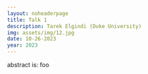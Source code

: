 ```yaml
---
layout: noheaderpage
title: Talk 1
description: Tarek Elgindi (Duke University)
img: assets/img/12.jpg
date: 10-26-2023
year: 2023
---
```


abstract is: foo
